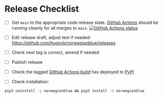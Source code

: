 # Release Checklist

- [ ] Get `main` to the appropriate code release state.
      [GitHub Actions](https://github.com/hugovk/norwegianblue/actions) should be
      running cleanly for all merges to `main`.
      [![GitHub Actions status](https://github.com/hugovk/norwegianblue/workflows/Test/badge.svg)](https://github.com/hugovk/norwegianblue/actions)

- [ ] Edit release draft, adjust text if needed:
      https://github.com/hugovk/norwegianblue/releases

- [ ] Check next tag is correct, amend if needed

- [ ] Publish release

- [ ] Check the tagged
      [GitHub Actions build](https://github.com/hugovk/norwegianblue/actions/workflows/deploy.yml)
      has deployed to [PyPI](https://pypi.org/project/norwegianblue/#history)

- [ ] Check installation:

```bash
pip3 uninstall -y norwegianblue && pip3 install -U norwegianblue
```
